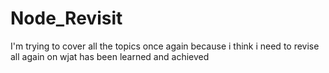 # Node_Revisit
I'm trying to cover all the topics once again because i think i need to revise all again on wjat has been learned and achieved
